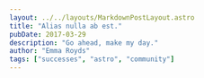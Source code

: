```yaml
---
layout: ../../layouts/MarkdownPostLayout.astro
title: "Alias nulla ab est."
pubDate: 2017-03-29
description: "Go ahead, make my day."
author: "Emma Royds"
tags: ["successes", "astro", "community"]
---
```




